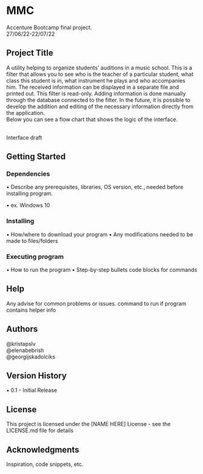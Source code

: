 # MMC
Accenture Bootcamp final project. <br /> 27/06/22-22/07/22


## Project Title
A utility helping to organize students' auditions in a music school. This is a filter that allows you to see who is the teacher of a particular student, what class this student is in, what instrument he plays and who accompanies him. The received information can be displayed in a separate file and printed out. 
This filter is read-only. Adding information is done manually through the database connected to the filter. In the future, it is possible to develop the addition and editing of the necessary information directly from the application. <br />
Below you can see a flow chart that shows the logic of the interface.

<br />
Interface draft


## Getting Started

### **Dependencies**

•	Describe any prerequisites, libraries, OS version, etc., needed before installing program.

•	ex. Windows 10

### **Installing**

•	How/where to download your program
•	Any modifications needed to be made to files/folders

### **Executing program**

•	How to run the program
•	Step-by-step bullets
code blocks for commands

## Help
Any advise for common problems or issues.
command to run if program contains helper info


## Authors

@kristapslv <br /> @elenabebrish <br /> @georgijskadolciks

## Version History
•	0.1 - Initial Release


## License

This project is licensed under the [NAME HERE] License - see the LICENSE.md file for details

## Acknowledgments

Inspiration, code snippets, etc.

